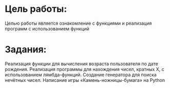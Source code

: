 # Цель работы:
Целью работы является ознакомление с функциями и реализация
программ с использованием функций
# Задания:
Реализация функции для вычисления возраста пользователя по дате рождения.
Реализация программы для нахождения чисел, кратных X, с использованием лямбда-функций.
Создание генератора для поиска нечётных чисел.
Написание игры «Камень-ножницы-бумага» на Python
